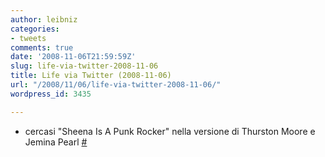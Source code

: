 ```yaml
---
author: leibniz
categories:
- tweets
comments: true
date: '2008-11-06T21:59:59Z'
slug: life-via-twitter-2008-11-06
title: Life via Twitter (2008-11-06)
url: "/2008/11/06/life-via-twitter-2008-11-06/"
wordpress_id: 3435

---
```

* cercasi "Sheena Is A Punk Rocker" nella versione di Thurston Moore e Jemina Pearl [#](http://twitter.com/leibniz/statuses/992949253)


